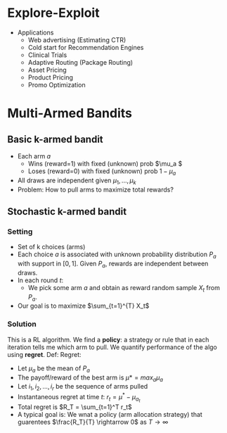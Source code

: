 # Explore-Exploit
  - Applications
    - Web advertising (Estimating CTR)
    - Cold start for Recommendation Engines
    - Clinical Trials
    - Adaptive Routing (Package Routing)
    - Asset Pricing
    - Product Pricing
    - Promo Optimization

# Multi-Armed Bandits
## Basic k-armed bandit
  - Each arm $a$
    - Wins (reward=1) with fixed (unknown) prob $\mu_a $
    - Loses (reward=0) with fixed (unknown) prob $1-\mu_a$
  - All draws are independent given $\mu_1,...,\mu_k$
  - Problem: How to pull arms to maximize total rewards?

## Stochastic k-armed bandit
### Setting
- Set of k choices (arms)
- Each choice $a$ is associated with unknown probability distribution $P_a$ with support in $[0,1]$. Given $P_a$, rewards are independent between draws.
- In each round $t$:
  - We pick some arm $a$ and obtain as reward random sample $X_t$ from $P_a$.
- Our goal is to maximize $\sum_{t=1}^{T} X_t$

### Solution
This is a RL algorithm. We find a **policy**: a strategy or rule that in each iteration tells me which arm to pull.
We quantify performance of the algo using **regret**.
Def: Regret:
  - Let $\mu_a$ be the mean of $P_a$
  - The payoff/reward of the best arm is $\mu* = max_a \mu_a$
  - Let $i_1, i_2, ..., i_r$ be the sequence of arms pulled
  - Instantaneous regret at time $t$: $r_t = \mu^{*} - \mu_{a_t}$
  - Total regret is $R_T = \sum_{t=1}^T r_t$
  - A typical goal is: We wnat a policy (arm allocation strategy) that guarentees $\frac{R_T}{T} \rightarrow 0$ as $T \rightarrow \infty$

